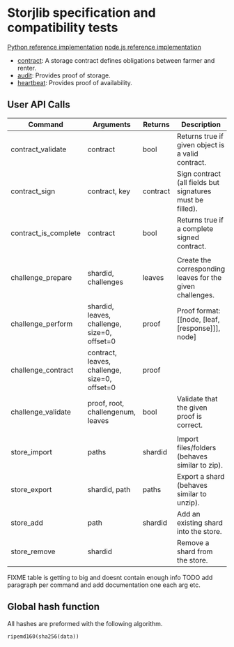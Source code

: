 # Storjlib specification and compatibility tests

[Python reference implementation](https://github.com/storj/storjlib)
[node.js reference implementation](https://github.com/Storj/node-storj)

 * [contract](contract): A storage contract defines obligations between farmer and renter.
 * [audit](audit): Provides proof of storage.
 * [heartbeat](heartbeat): Provides proof of availability. 


## User API Calls

| Command               | Arguments                                     | Returns   | Description                                               |
|-----------------------|-----------------------------------------------|-----------|-----------------------------------------------------------|
| contract_validate     | contract                                      | bool      | Returns true if given object is a valid contract.         |
| contract_sign         | contract, key                                 | contract  | Sign contract (all fields but signatures must be filled). |
| contract_is_complete  | contract                                      | bool      | Returns true if a complete signed contract.               |
|                       |                                               |           |                                                           |
| challenge_prepare     | shardid, challenges                           | leaves    | Create the corresponding leaves for the given challenges. |
| challenge_perform     | shardid, leaves, challenge, size=0, offset=0  | proof     | Proof format: [[node, [leaf, [response]]], node]          |
| challenge_contract    | contract, leaves, challenge, size=0, offset=0 | proof     |                                                           |
| challenge_validate    | proof, root, challengenum, leaves             | bool      | Validate that the given proof is correct.                 |
|                       |                                               |           |                                                           |
| store_import          | paths                                         | shardid   | Import files/folders (behaves similar to zip).            |
| store_export          | shardid, path                                 | paths     | Export a shard (behaves similar to unzip).                |
| store_add             | path                                          | shardid   | Add an existing shard into the store.                     |
| store_remove          | shardid                                       |           | Remove a shard from the store.                            |


FIXME table is getting to big and doesnt contain enough info
TODO add paragraph per command and add documentation one each arg etc.


## Global hash function

All hashes are preformed with the following algorithm.

    ripemd160(sha256(data))

